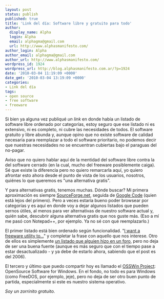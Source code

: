 ```yaml
---
layout: post
status: publish
published: true
title: 'Link del día: Software libre y gratuito para todo'
author:
  display_name: Alpha
  login: Alpha
  email: alphagma@gmail.com
  url: http://www.alphasmanifesto.com/
author_login: Alpha
author_email: alphagma@gmail.com
author_url: http://www.alphasmanifesto.com/
wordpress_id: 1924
wordpress_url: http://blog.alphasmanifesto.com.ar/?p=1924
date: '2010-03-04 11:19:09 +0000'
date_gmt: '2010-03-04 13:19:09 +0000'
categories:
- Link del día
tags:
- open source
- free software
- freeware
---
```


Si bien ya alguna vez publiqué _un link_ en donde había un listado de software libre ordenado por categorías, estoy seguro que ese listado ni es extensivo, ni es completo, ni cubre las necesidades de todos. El software gratuito y libre abunda y, aunque opino que no existe software de calidad necesaria para reemplazar a todo el software prioritario, no podemos decir que nuestras necesidades no se encuentran cubiertas bajo el paraguas del no-pagar.

Aviso que no quiero hablar aquí de la mentidad del software libre contra la del software cerrado (en la cual, mucho del freeware posiblemente caiga). Sé que existe la diferencia pero no quiero remarcarla aquí, yo quiero afrontar esto ahora desde el punto de vista de los usuarios, nosotros, quiénes lo que queremos es "una alternativa gratis".

Y para alternativas gratis, tenemos muchas. Dónde buscar? Mi primera aproximación es siempre [SourceForge.net](http://sourceforge.net/), seguida de [Google Code](http://code.google.com/) (quien está lejos del primero). Pero a veces estaría bueno poder browsear por categorías y es aquí en donde voy a dejar algunos listados que pueden sernos útiles, al menos para ver alternativas de nuestro software actual y, quién sabe, descubrir alguna alternativa gratis que nos guste más. (Eso a mí me pasó con Notepad++, por ejemplo. Ya no sé con qué reemplazarlo.)

El primer listado está bien ordenado según funcionalidad. "[I want a freeware utility to...](http://www.clipclip.org/ky1008/clips/detail/13829)" y completar la frase con aquello que nos interese. Otro de ellos es simplemente [un listado que alguien hizo en un foro](http://www.smosh.com/forums/index.php?showtopic=2389), pero no deja de ser una buena fuente (aunque es más seguro que con el tiempo pase a estar desactualizado - y ya debe de estarlo ahora, sabiendo que el post es del 2006).

El tercero y último que puedo compartir hoy es llamado el [OSSWin Project](http://osswin.sourceforge.net/): OpenSource Software for Windows. En el fondo, no todo es para Windows (como FreeDOS, por ejemplo, jeje), pero no deja de ser otro buen punto de partida, especialmente si este es nuestro sistema operativo.

_Soy un zorrinito gratuito._
